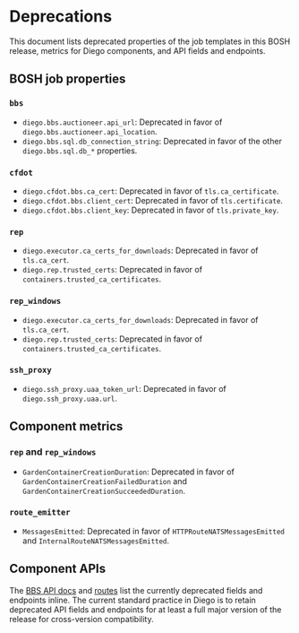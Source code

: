 # <a name="deprecations"></a>Deprecations

This document lists deprecated properties of the job templates in this BOSH release, metrics for Diego components, and API fields and endpoints.


## <a name="bosh-job-properties"></a>BOSH job properties

### <a name="bosh-job-properties-bbs"></a>`bbs`

- `diego.bbs.auctioneer.api_url`: Deprecated in favor of `diego.bbs.auctioneer.api_location`.
- `diego.bbs.sql.db_connection_string`: Deprecated in favor of the other `diego.bbs.sql.db_*` properties.


### <a name="bosh-job-properties-cfdot"></a>`cfdot`

- `diego.cfdot.bbs.ca_cert`: Deprecated in favor of `tls.ca_certificate`.
- `diego.cfdot.bbs.client_cert`: Deprecated in favor of `tls.certificate`.
- `diego.cfdot.bbs.client_key`: Deprecated in favor of `tls.private_key`.


### <a name="bosh-job-properties-rep"></a>`rep`

- `diego.executor.ca_certs_for_downloads`: Deprecated in favor of `tls.ca_cert`.
- `diego.rep.trusted_certs`: Deprecated in favor of `containers.trusted_ca_certificates`.


### <a name="bosh-job-properties-rep-windows"></a>`rep_windows`

- `diego.executor.ca_certs_for_downloads`: Deprecated in favor of `tls.ca_cert`.
- `diego.rep.trusted_certs`: Deprecated in favor of `containers.trusted_ca_certificates`.


### <a name="bosh-job-properties-ssh-proxy"></a>`ssh_proxy`

- `diego.ssh_proxy.uaa_token_url`: Deprecated in favor of `diego.ssh_proxy.uaa.url`.


## <a name="component-metrics"></a>Component metrics

### <a name="component-metrics-rep"></a>`rep` and `rep_windows`

- `GardenContainerCreationDuration`: Deprecated in favor of `GardenContainerCreationFailedDuration` and `GardenContainerCreationSucceededDuration`.


### <a name="component-metrics-route-emitter"></a>`route_emitter`

- `MessagesEmitted`: Deprecated in favor of `HTTPRouteNATSMessagesEmitted` and `InternalRouteNATSMessagesEmitted`.


## <a name="component-apis"></a>Component APIs

The [BBS API docs](https://github.com/cloudfoundry/bbs/tree/master/doc) and [routes](https://github.com/cloudfoundry/bbs/blob/master/routes.go) list the currently deprecated fields and endpoints inline. The current standard practice in Diego is to retain deprecated API fields and endpoints for at least a full major version of the release for cross-version compatibility.
